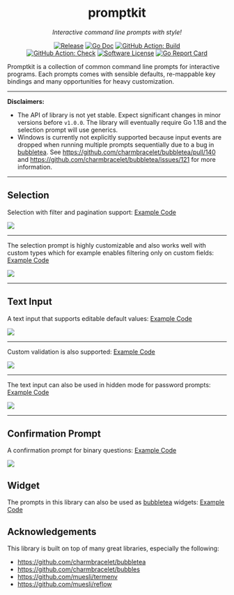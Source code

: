 <p align="center">
  <h1 align="center"><b>promptkit</b></h1>
  <p align="center"><i>Interactive command line prompts with style!</i></p>
  <p align="center">
    <a href="https://github.com/erikgeiser/promptkit/releases/latest"><img alt="Release" src="https://img.shields.io/github/release/erikgeiser/promptkit.svg?style=for-the-badge"></a>
    <a href="https://pkg.go.dev/github.com/erikgeiser/promptkit"><img alt="Go Doc" src="https://img.shields.io/badge/godoc-reference-blue.svg?style=for-the-badge"></a>
    <a href="https://github.com/erikgeiser/promptkit/actions?workflow=Build"><img alt="GitHub Action: Build" src="https://img.shields.io/github/workflow/status/erikgeiser/promptkit/Build?label=Build&style=for-the-badge"></a>
    </br>
    <a href="https://github.com/erikgeiser/promptkit/actions?workflow=Check"><img alt="GitHub Action: Check" src="https://img.shields.io/github/workflow/status/erikgeiser/promptkit/Check?label=Check&style=for-the-badge"></a>
    <a href="/LICENSE.md"><img alt="Software License" src="https://img.shields.io/badge/license-MIT-brightgreen.svg?style=for-the-badge"></a>
    <a href="https://goreportcard.com/report/github.com/erikgeiser/promptkit"><img alt="Go Report Card" src="https://goreportcard.com/badge/github.com/erikgeiser/promptkit?style=for-the-badge"></a>
  </p>
</p>

Promptkit is a collection of common command line prompts for interactive
programs. Each prompts comes with sensible defaults, re-mappable key bindings
and many opportunities for heavy customization.

---

**Disclaimers:**
* The API of library is not yet stable. Expect significant changes in minor
  versions before `v1.0.0`. The library will eventually require Go 1.18 and the
  selection prompt will use generics.
* Windows is currently not explicitly supported because input events are dropped
  when running multiple prompts sequentially due to a bug in
  [bubbletea](https://github.com/charmbracelet/bubbletea). See
  https://github.com/charmbracelet/bubbletea/pull/140 and
  https://github.com/charmbracelet/bubbletea/issues/121 for more information.

---

## Selection

Selection with filter and pagination support: [Example Code](https://github.com/erikgeiser/promptkit/blob/main/examples/selection/main.go)

<a href="https://asciinema.org/a/8co2qSgAIxRZBJzvX5iZXwUqF" target="_blank"><img src="https://asciinema.org/a/8co2qSgAIxRZBJzvX5iZXwUqF.svg" /></a>

---

The selection prompt is highly customizable and also works well with custom
types which for example enables filtering only on custom fields: [Example Code](https://github.com/erikgeiser/promptkit/blob/main/examples/selection_custom/main.go)

<a href="https://asciinema.org/a/Uw7QjXK7nZ0eHmigqIzdDXk3C" target="_blank"><img src="https://asciinema.org/a/Uw7QjXK7nZ0eHmigqIzdDXk3C.svg" /></a>

---

## Text Input

A text input that supports editable default values: [Example Code](https://github.com/erikgeiser/promptkit/blob/main/examples/textinput/main.go)

<a href="https://asciinema.org/a/xUudX97RAXNnHMkArASH4Ccgv" target="_blank"><img src="https://asciinema.org/a/xUudX97RAXNnHMkArASH4Ccgv.svg" /></a>

---

Custom validation is also supported: [Example Code](https://github.com/erikgeiser/promptkit/blob/main/examples/textinput_custom/main.go)

<a href="https://asciinema.org/a/FF14DYA8WtEtRjdPkcllAJk9p" target="_blank"><img src="https://asciinema.org/a/FF14DYA8WtEtRjdPkcllAJk9p.svg" /></a>

---

The text input can also be used in hidden mode for password prompts: [Example Code](https://github.com/erikgeiser/promptkit/blob/main/examples/textinput_hidden/main.go)

<a href="https://asciinema.org/a/k2KTLG49OWWQ3AofrGSzWVmkL" target="_blank"><img src="https://asciinema.org/a/k2KTLG49OWWQ3AofrGSzWVmkL.svg" /></a>

---

## Confirmation Prompt

A confirmation prompt for binary questions: [Example Code](https://github.com/erikgeiser/promptkit/blob/main/examples/confirmation/main.go)

<a href="https://asciinema.org/a/dpQHPP22ceylJGbSthAekZwBB" target="_blank"><img src="https://asciinema.org/a/dpQHPP22ceylJGbSthAekZwBB.svg" /></a>

## Widget

The prompts in this library can also be used as [bubbletea](https://github.com/charmbracelet/bubbletea) widgets: [Example Code](https://github.com/erikgeiser/promptkit/blob/main/examples/bubbletea_widget/main.go)

## Acknowledgements

This library is built on top of many great libraries, especially the following:

- https://github.com/charmbracelet/bubbletea
- https://github.com/charmbracelet/bubbles
- https://github.com/muesli/termenv
- https://github.com/muesli/reflow
